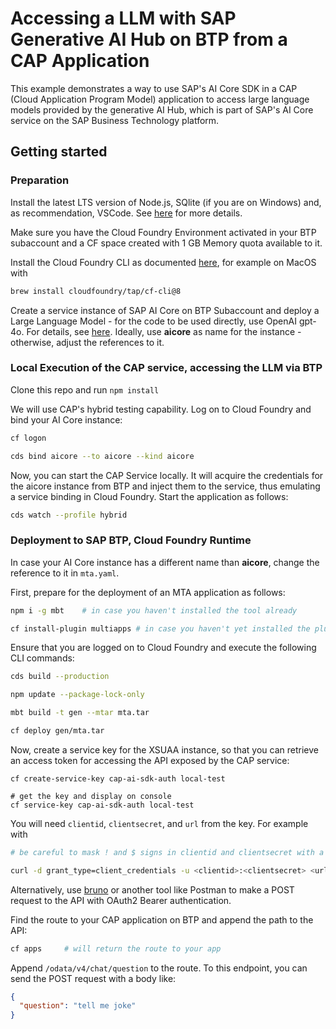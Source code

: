 # Accessing a LLM with SAP Generative AI Hub on BTP from a CAP Application

This example demonstrates a way to use SAP's AI Core SDK in a CAP (Cloud Application Program Model) application to access large language models provided by the generative AI Hub, which is part of SAP's AI Core service on the SAP Business Technology platform.

## Getting started

### Preparation

Install the latest LTS version of Node.js, SQlite (if you are on Windows) and, as recommendation, VSCode. See [here](https://cap.cloud.sap/docs/get-started/) for more details.

Make sure you have the Cloud Foundry Environment activated in your BTP subaccount and a CF space created with 1 GB Memory quota available to it.

Install the Cloud Foundry CLI as documented [here](https://docs.cloudfoundry.org/cf-cli/install-go-cli.html), for example on MacOS with

```bash
brew install cloudfoundry/tap/cf-cli@8
```

Create a service instance of SAP AI Core on BTP Subaccount and deploy a Large Language Model - for the code to be used directly, use OpenAI gpt-4o. For details, see [here](https://help.sap.com/docs/sap-ai-core/sap-ai-core-service-guide/generative-ai-hub-in-sap-ai-core-7db524ee75e74bf8b50c167951fe34a5?locale=en-US). Ideally, use **aicore** as name for the instance - otherwise, adjust the references to it.

### Local Execution of the CAP service, accessing the LLM via BTP

Clone this repo and run `npm install`

We will use CAP's hybrid testing capability. Log on to Cloud Foundry and bind your AI Core instance:

```bash
cf logon

cds bind aicore --to aicore --kind aicore
```

Now, you can start the CAP Service locally. It will acquire the credentials for the aicore instance from BTP and inject them to the service, thus emulating a service binding in Cloud Foundry. Start the application as follows:

```bash
cds watch --profile hybrid
```

### Deployment to SAP BTP, Cloud Foundry Runtime

In case your AI Core instance has a different name than **aicore**, change the reference to it in `mta.yaml`.

First, prepare for the deployment of an MTA application as follows:

```bash
npm i -g mbt    # in case you haven't installed the tool already

cf install-plugin multiapps # in case you haven't yet installed the plugin
```

Ensure that you are logged on to Cloud Foundry and execute the following CLI commands:

```bash
cds build --production

npm update --package-lock-only

mbt build -t gen --mtar mta.tar

cf deploy gen/mta.tar
```

Now, create a service key for the XSUAA instance, so that you can retrieve an access token for accessing the API exposed by the CAP service:

```
cf create-service-key cap-ai-sdk-auth local-test

# get the key and display on console
cf service-key cap-ai-sdk-auth local-test
```

You will need `clientid`, `clientsecret`, and `url` from the key. For example with

```bash
# be careful to mask ! and $ signs in clientid and clientsecret with a backslash \

curl -d grant_type=client_credentials -u <clientid>:<clientsecret> <url>/oauth/token
```

Alternatively, use [bruno](https://www.usebruno.com/) or another tool like Postman to make a POST request to the API with OAuth2 Bearer authentication.

Find the route to your CAP application on BTP and append the path to the API:

```bash
cf apps     # will return the route to your app
```

Append `/odata/v4/chat/question` to the route. To this endpoint, you can send the POST request with a body like:

```json
{
  "question": "tell me joke"
}
```
